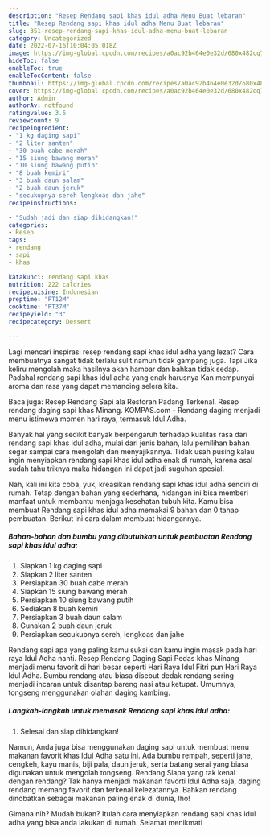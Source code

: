 ```yaml
---
description: "Resep Rendang sapi khas idul adha Menu Buat lebaran"
title: "Resep Rendang sapi khas idul adha Menu Buat lebaran"
slug: 351-resep-rendang-sapi-khas-idul-adha-menu-buat-lebaran
category: Uncategorized
date: 2022-07-16T10:04:05.018Z
image: https://img-global.cpcdn.com/recipes/a0ac92b464e0e32d/680x482cq70/rendang-sapi-khas-idul-adha-foto-resep-utama.jpg
hideToc: false
enableToc: true
enableTocContent: false
thumbnail: https://img-global.cpcdn.com/recipes/a0ac92b464e0e32d/680x482cq70/rendang-sapi-khas-idul-adha-foto-resep-utama.jpg
cover: https://img-global.cpcdn.com/recipes/a0ac92b464e0e32d/680x482cq70/rendang-sapi-khas-idul-adha-foto-resep-utama.jpg
author: Admin
authorAv: notfound
ratingvalue: 3.6
reviewcount: 9
recipeingredient:
- "1 kg daging sapi"
- "2 liter santen"
- "30 buah cabe merah"
- "15 siung bawang merah"
- "10 siung bawang putih"
- "8 buah kemiri"
- "3 buah daun salam"
- "2 buah daun jeruk"
- "secukupnya sereh lengkoas dan jahe"
recipeinstructions:

- "Sudah jadi dan siap dihidangkan!"
categories:
- Resep
tags:
- rendang
- sapi
- khas

katakunci: rendang sapi khas 
nutrition: 222 calories
recipecuisine: Indonesian
preptime: "PT12M"
cooktime: "PT37M"
recipeyield: "3"
recipecategory: Dessert

---
```



Lagi mencari inspirasi resep rendang sapi khas idul adha yang lezat? Cara membuatnya sangat tidak terlalu sulit namun tidak gampang juga. Tapi Jika keliru mengolah maka hasilnya akan hambar dan bahkan tidak sedap. Padahal rendang sapi khas idul adha yang enak harusnya Kan mempunyai aroma dan rasa yang dapat memancing selera kita.


Baca juga: Resep Rendang Sapi ala Restoran Padang Terkenal. Resep rendang daging sapi khas Minang. KOMPAS.com - Rendang daging menjadi menu istimewa momen hari raya, termasuk Idul Adha.

Banyak hal yang sedikit banyak berpengaruh terhadap kualitas rasa dari rendang sapi khas idul adha, mulai dari jenis bahan, lalu pemilihan bahan segar sampai cara mengolah dan menyajikannya. Tidak usah pusing kalau ingin menyiapkan rendang sapi khas idul adha enak di rumah, karena asal sudah tahu triknya maka hidangan ini dapat jadi suguhan spesial.


Nah, kali ini kita coba, yuk, kreasikan rendang sapi khas idul adha sendiri di rumah. Tetap dengan bahan yang sederhana, hidangan ini bisa memberi manfaat untuk membantu menjaga kesehatan tubuh kita. Kamu bisa membuat Rendang sapi khas idul adha memakai 9 bahan dan 0 tahap pembuatan. Berikut ini cara dalam membuat hidangannya.

<!--inarticleads1-->

##### Bahan-bahan dan bumbu yang dibutuhkan untuk pembuatan Rendang sapi khas idul adha:

1. Siapkan 1 kg daging sapi
1. Siapkan 2 liter santen
1. Persiapkan 30 buah cabe merah
1. Siapkan 15 siung bawang merah
1. Persiapkan 10 siung bawang putih
1. Sediakan 8 buah kemiri
1. Persiapkan 3 buah daun salam
1. Gunakan 2 buah daun jeruk
1. Persiapkan secukupnya sereh, lengkoas dan jahe


Rendang sapi apa yang paling kamu sukai dan kamu ingin masak pada hari raya Idul Adha nanti. Resep Rendang Daging Sapi Pedas khas Minang menjadi menu favorit di hari besar seperti Hari Raya Idul Fitri pun Hari Raya Idul Adha. Bumbu rendang atau biasa disebut dedak rendang sering menjadi incaran untuk disantap bareng nasi atau ketupat. Umumnya, tongseng menggunakan olahan daging kambing. 

<!--inarticleads2-->

##### Langkah-langkah untuk memasak Rendang sapi khas idul adha:


1. Selesai dan siap dihidangkan!

Namun, Anda juga bisa menggunakan daging sapi untuk membuat menu makanan favorit khas Idul Adha satu ini. Ada bumbu rempah, seperti jahe, cengkeh, kayu manis, biji pala, daun jeruk, serta batang serai yang biasa digunakan untuk mengolah tongseng. Rendang Siapa yang tak kenal dengan rendang? Tak hanya menjadi makanan favorti Idul Adha saja, daging rendang memang favorit dan terkenal kelezatannya. Bahkan rendang dinobatkan sebagai makanan paling enak di dunia, lho! 

Gimana nih? Mudah bukan? Itulah cara menyiapkan rendang sapi khas idul adha yang bisa anda lakukan di rumah. Selamat menikmati

